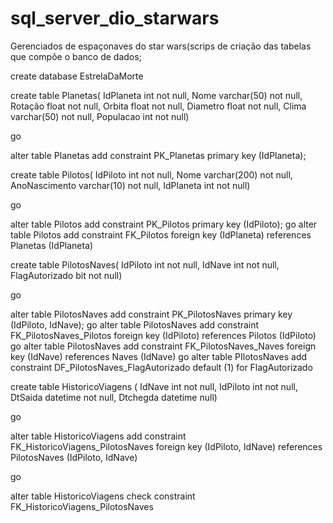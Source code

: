 # sql_server_dio_starwars

Gerenciados de espaçonaves do star wars(scrips de criação das tabelas que compõe o banco de dados;



create database EstrelaDaMorte

create table Planetas(
	IdPlaneta int not null,
	Nome varchar(50) not null,
	Rotação float not null,
	Orbita float not null,
	Diametro float not null,
	Clima varchar(50) not null,
	Populacao int not null)


go


alter table Planetas add constraint PK_Planetas primary key (IdPlaneta);


create table Pilotos(
	IdPiloto int not null,
	Nome varchar(200) not null,
	AnoNascimento varchar(10) not null,
	IdPlaneta int not null)


go



alter table Pilotos add constraint PK_Pilotos primary key (IdPiloto);
go
alter table Pilotos add constraint FK_Pilotos foreign key (IdPlaneta) references Planetas (IdPlaneta)



create table PilotosNaves(
	IdPiloto int not null,
	IdNave int not null,
	FlagAutorizado bit not null)


go


alter table PilotosNaves add constraint PK_PilotosNaves primary key (IdPiloto, IdNave);
go
alter table PilotosNaves add constraint FK_PilotosNaves_Pilotos foreign key (IdPiloto) references Pilotos (IdPiloto)
go
alter table PilotosNaves add constraint FK_PilotosNaves_Naves foreign key (IdNave) references Naves (IdNave)
go
alter table PIlotosNaves add constraint DF_PilotosNaves_FlagAutorizado default (1) for FlagAutorizado




create table HistoricoViagens (
	IdNave int not null,
	IdPiloto int not null,
	DtSaida datetime not null,
	Dtchegda datetime null)


go


alter table HistoricoViagens add constraint FK_HistoricoViagens_PilotosNaves foreign key (IdPiloto, IdNave) references PilotosNaves (IdPiloto, IdNave)


go


alter table HistoricoViagens check constraint FK_HistoricoViagens_PilotosNaves
